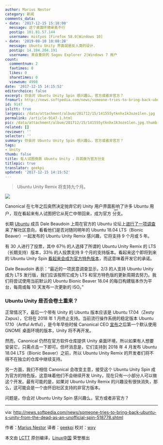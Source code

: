```yaml
---
author: Marius Nestor
category: 新闻
comments_data:
- date: '2017-12-15 15:18:00'
  message: 这个桌面环境审美不行
  postip: 101.81.57.144
  username: mistyos [Firefox 58.0|Windows 10]
- date: '2019-08-10 10:08:28'
  message: Ubuntu Unity 界面就是反人类的设计.
  postip: 14.104.204.191
  username: 来自重庆的 Sogou Explorer 2|Windows 7 用户
count:
  commentnum: 2
  favtimes: 0
  likes: 0
  sharetimes: 0
  viewnum: 4998
date: '2017-12-15 14:15:52'
editorchoice: false
excerpt: 你会对 Ubuntu Unity Spin 感兴趣么，官方或者非官方？
fromurl: http://news.softpedia.com/news/someone-tries-to-bring-back-ubuntu-s-unity-from-the-dead-as-an-unofficial-spin-518778.shtml
id: 9147
islctt: true
largepic: /data/attachment/album/201712/15/141555ytknhx1k3oze1len.jpg
permalink: /article-9147-1.html
pic: /data/attachment/album/201712/15/141555ytknhx1k3oze1len.jpg.thumb.jpg
related: []
reviewer: ''
selector: ''
summary: 你会对 Ubuntu Unity Spin 感兴趣么，官方或者非官方？
tags:
- Unity
thumb: false
title: 有人试图挽救 Ubuntu Unity ，将其做为官方分支
titlepic: true
translator: geekpi
updated: '2017-12-15 14:15:52'
---
```



> 
> Ubuntu Unity Remix 将支持九个月。
> 
> 
> 


![](/data/attachment/album/201712/15/141555ytknhx1k3oze1len.jpg)


Canonical 在七年之后突然决定抛弃它的 Unity 用户界面影响了许多 Ubuntu 用户，现在看起来有人试图把它从死亡中带回来，成为官方<ruby> 分支 <rt>  spin </rt></ruby>。


长期 [Ubuntu](http://linux.softpedia.com/downloadTag/Ubuntu) 成员 Dale Beaudoin 上周在官方的 Ubuntu 论坛上[进行了一项调查](https://community.ubuntu.com/t/poll-unity-7-distro-9-month-spin-or-lts-for-18-04/2066)来了解社区意向，看看他们是否对随同明年的 Ubuntu 18.04 LTS（Bionic Beaver）一起发布的 Ubuntu Unity Remix 感兴趣，它将支持 9 个月或 5 年。


有 30 人进行了投票，其中 67％ 的人选择了所谓的 Ubuntu Unity Remix 的 LTS（长期支持）版本，33％ 的人投票支持 9 个月的支持版本。看起来这个即将到来的 Ubuntu Unity Spin [看起来会成为官方特色版本](https://community.ubuntu.com/t/unity-maintenance-roadmap/2223)，而这意味着开发它的承诺。


Dale Beaudoin 表示：“最近的一项民意调查显示，2/3 的人支持 Ubuntu Unity 成为 LTS 发行版，我们应该按照它成为 LTS 和官方特色版的更新周期去努力。我们将尝试使用当前默认的 Ubuntu Bionic Beaver 18.04 的每日构建版本作为平台，每周或每 10 天发布一次更新的 ISO。”


### Ubuntu Unity 是否会卷土重来？


正常情况下，最后一个带有 Unity 的 Ubuntu 版本应该是 Ubuntu 17.04（Zesty Zapus），它将在 2018 年 1 月终止支持。当前流行操作系统的稳定版本 Ubuntu 17.10（Artful Artful），是今年早些时候 Canonical CEO [宣布](http://news.softpedia.com/news/canonical-to-stop-developing-unity-8-ubuntu-18-04-lts-ships-with-gnome-desktop-514604.shtml)之后第一个默认使用 GNOME 桌面环境的版本，Unity 将不再开发。


然而，Canonical 仍然在官方软件仓库提供 Unity 桌面环境，所以如果有人想要安装它，只需点击一下即可。但坏消息是，它们支持到 2018 年 4 月发布 Ubuntu 18.04 LTS（Bionic Beaver）之前，所以 Ubuntu Unity Remix 的开发者们将不得不在独立的仓库中继续支持。


另一方面，我们不相信 Canonical 会改变主意，接受这个 Ubuntu Unity Spin 成为官方的特色版，这意味着他们不会继续开发 Unity，现在只有一小部分人可以做这个开发。最有可能的是，如果对 Ubuntu Unity Remix 的兴趣没有很快消失，那么，这可能会是一个由怀旧社区支持的非官方版本。


问题是，你会对 Ubuntu Unity Spin 感兴趣么，官方或者非官方？




---


via: <http://news.softpedia.com/news/someone-tries-to-bring-back-ubuntu-s-unity-from-the-dead-as-an-unofficial-spin-518778.shtml>


作者：[Marius Nestor](http://news.softpedia.com/editors/browse/marius-nestor) 译者：[geekpi](https://github.com/geekpi) 校对：[wxy](https://github.com/wxy)


本文由 [LCTT](https://github.com/LCTT/TranslateProject) 原创编译，[Linux中国](https://linux.cn/) 荣誉推出